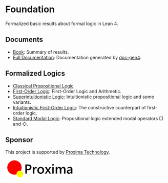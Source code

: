 # Foundation

Formalized basic results about formal logic in Lean 4.

## Documents

- [Book](https://formalizedformallogic.github.io/Book/): Summary of results.
- [Full Documentation](https://FormalizedFormalLogic.github.io/Foundation/doc): Documentation generated by [doc-gen4](https://github.com/leanprover/doc-gen4).

## Formalized Logics

- [Classical Propositional Logic](https://formalizedformallogic.github.io/Book/classical_propositional/index.html)
- [First-Order Logic](https://formalizedformallogic.github.io/Book/first_order/index.html): First-Order Logic and Arithmetic.
- [Superintuitionistic Logic](https://formalizedformallogic.github.io/Book/superntuitionistic/index.html): Intuitionistic propositional logic and some variants.
- [Intuitionistic First-Order Logic](https://formalizedformallogic.github.io/Book/itionistic_first_order/index.html): The constructive counterpart of first-order logic.
- [Standard Modal Logic](https://formalizedformallogic.github.io/Book/standard_modal/index.html): Propositional logic extended modal operators $\Box$ and $\Diamond$.

## Sponsor

This project is supported by [Proxima Technology].

[<img height="60" src="https://raw.githubusercontent.com/FormalizedFormalLogic/.github/refs/heads/main/profile/proxima_technology.svg">][Proxima Technology]

[Proxima Technology]: https://proxima-ai-tech.com/
